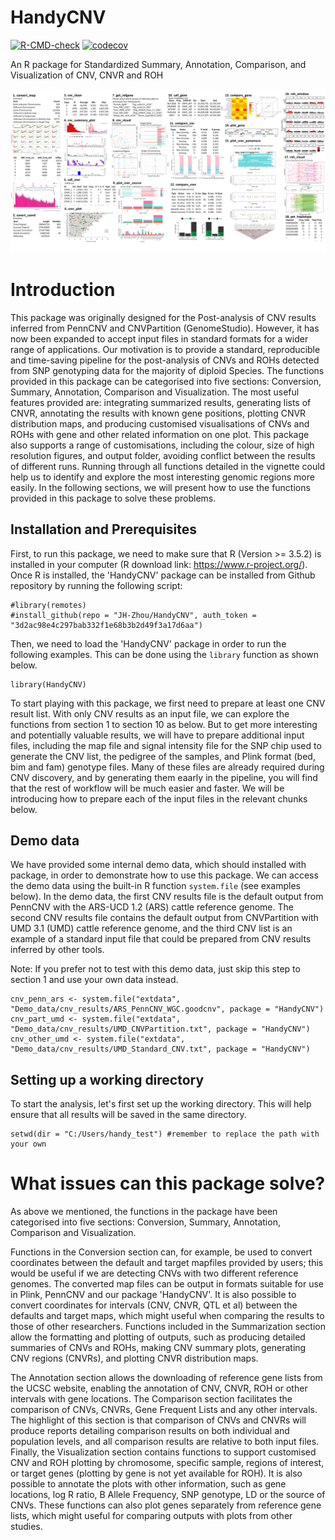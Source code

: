 # HandyCNV
[![R-CMD-check](https://github.com/JH-Zhou/HandyCNV/actions/workflows/R-CMD-check.yaml/badge.svg)](https://github.com/JH-Zhou/HandyCNV/actions/workflows/R-CMD-check.yaml)
[![codecov](https://codecov.io/gh/JH-Zhou/HandyCNV/branch/master/graph/badge.svg?token=5ERXZH0GFW)](https://codecov.io/gh/JH-Zhou/HandyCNV)

An R package for Standardized Summary, Annotation, Comparison, and Visualization of CNV, CNVR and ROH

![Fig.1 Working Flow](https://github.com/JH-Zhou/HandyCNV/blob/master/vignettes/High_resolution_pipeline_HandyCNV.png)

# Introduction
This package was originally designed for the Post-analysis of CNV results inferred from PennCNV and CNVPartition (GenomeStudio). However, it has now been expanded to accept input files in standard formats for a wider range of applications. Our motivation is to provide a standard, reproducible and time-saving pipeline for the post-analysis of CNVs and ROHs detected from SNP genotyping data for the majority of diploid Species. The functions provided in this package can be categorised into five sections: Conversion, Summary, Annotation, Comparison and Visualization. The most useful features provided are: integrating summarized results, generating lists of CNVR, annotating the results with known gene positions, plotting CNVR distribution maps, and producing customised visualisations of CNVs and ROHs with gene and other related information on one plot. This package also supports a range of customisations, including the colour, size of high resolution figures, and output folder, avoiding conflict between the results of different runs. Running through all functions detailed in the vignette could help us to identify and explore the most interesting genomic regions more easily. In the following sections, we will present how to use the functions provided in this package to solve these problems.

## Installation and Prerequisites
First, to run this package, we need to make sure that R (Version >= 3.5.2) is installed in your computer (R download link: https://www.r-project.org/). Once R is installed, the 'HandyCNV' package can be installed from Github repository by running the following script:
```{r}
#library(remotes)
#install_github(repo = "JH-Zhou/HandyCNV", auth_token = "3d2ac98e4c297bab332f1e68b3b2d49f3a17d6aa")
```
Then, we need to load the 'HandyCNV' package in order to run the following examples. This can be done using the `library` function as shown below.
```{r setup}
library(HandyCNV)
```

To start playing with this package, we first need to prepare at least one CNV result list. With only CNV results as an input file, we can explore the functions from section 1 to section 10 as below. But to get more interesting and potentially valuable results, we will have to prepare additional input files, including the map file and signal intensity file for the SNP chip used to generate the CNV list, the pedigree of the samples, and Plink format (bed, bim and fam) genotype files. Many of these files are already required during CNV discovery, and by generating them eaarly in the pipeline, you will find that the rest of workflow will be much easier and faster. We will be introducing how to prepare each of the input files in the relevant chunks below.

## Demo data
We have provided some internal demo data, which should installed with package, in order to demonstrate how to use this package. We can access the demo data using the built-in R function `system.file` (see examples below). In the demo data, the first CNV results file is the default output from PennCNV with the ARS-UCD 1.2 (ARS) cattle reference genome. The second CNV results file contains the default output from CNVPartition with UMD 3.1 (UMD) cattle reference genome, and the third CNV list is an example of a standard input file that could be prepared from CNV results inferred by other tools.<br>

Note: If you prefer not to test with this demo data, just skip this step to section 1 and use your own data instead.
```{r}
cnv_penn_ars <- system.file("extdata", "Demo_data/cnv_results/ARS_PennCNV_WGC.goodcnv", package = "HandyCNV")
cnv_part_umd <- system.file("extdata", "Demo_data/cnv_results/UMD_CNVPartition.txt", package = "HandyCNV")
cnv_other_umd <- system.file("extdata", "Demo_data/cnv_results/UMD_Standard_CNV.txt", package = "HandyCNV")
```

## Setting up a working directory
To start the analysis, let's first set up the working directory. This will help ensure that all results will be saved in the same directory.
```{r eval=FALSE}
setwd(dir = "C:/Users/handy_test") #remember to replace the path with your own 
```

# What issues can this package solve?
As above we mentioned, the functions in the package have been categorised into five sections: Conversion, Summary, Annotation, Comparison and Visualization.

Functions in the Conversion section can, for example, be used to convert coordinates between the default and target mapfiles provided by users; this would be useful if we are detecting CNVs with two different reference genomes. The converted map files can be output in formats suitable for use in Plink, PennCNV and our package 'HandyCNV'. It is also possible to convert coordinates for intervals (CNV, CNVR, QTL et al) between the defaults and target maps, which might useful when comparing the results to those of other researchers. Functions included in the Summarization section allow the formatting and plotting of outputs, such as producing detailed summaries of CNVs and ROHs, making CNV summary plots, generating CNV regions (CNVRs), and plotting CNVR distribution maps.

The Annotation section allows the downloading of reference gene lists from the UCSC website, enabling the annotation of CNV, CNVR, ROH or other intervals with gene locations. The Comparison section facilitates the comparison of CNVs, CNVRs, Gene Frequent Lists and any other intervals. The highlight of this section is that comparison of CNVs and CNVRs will produce reports detailing comparison results on both individual and population levels, and all comparison results are relative to both input files. Finally, the Visualization section contains functions to support customised CNV and ROH plotting by chromosome, specific sample, regions of interest, or target genes (plotting by gene is not yet available for ROH). It is also possible to annotate the plots with other information, such as gene locations, log R ratio, B Allele Frequency, SNP genotype, LD or the source of CNVs. These functions can also plot genes separately from reference gene lists, which might useful for comparing outputs with plots from other studies.
